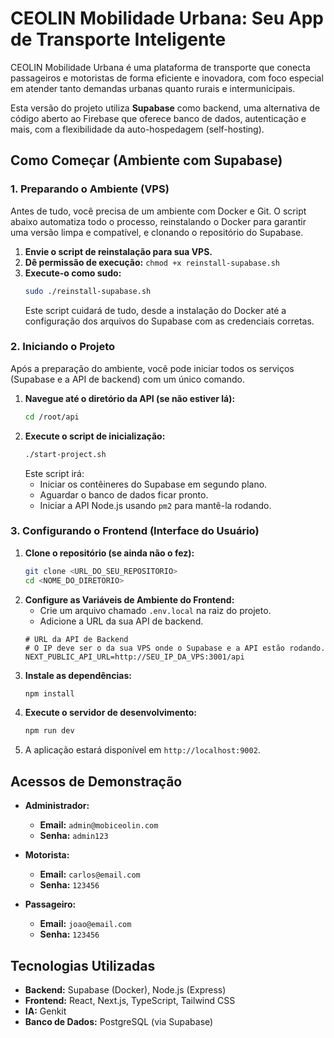 # CEOLIN Mobilidade Urbana: Seu App de Transporte Inteligente

CEOLIN Mobilidade Urbana é uma plataforma de transporte que conecta passageiros e motoristas de forma eficiente e inovadora, com foco especial em atender tanto demandas urbanas quanto rurais e intermunicipais.

Esta versão do projeto utiliza **Supabase** como backend, uma alternativa de código aberto ao Firebase que oferece banco de dados, autenticação e mais, com a flexibilidade da auto-hospedagem (self-hosting).

## Como Começar (Ambiente com Supabase)

### 1. Preparando o Ambiente (VPS)

Antes de tudo, você precisa de um ambiente com Docker e Git. O script abaixo automatiza todo o processo, reinstalando o Docker para garantir uma versão limpa e compatível, e clonando o repositório do Supabase.

1.  **Envie o script de reinstalação para sua VPS.**
2.  **Dê permissão de execução:** `chmod +x reinstall-supabase.sh`
3.  **Execute-o como sudo:**
    ```bash
    sudo ./reinstall-supabase.sh
    ```
    Este script cuidará de tudo, desde a instalação do Docker até a configuração dos arquivos do Supabase com as credenciais corretas.

### 2. Iniciando o Projeto

Após a preparação do ambiente, você pode iniciar todos os serviços (Supabase e a API de backend) com um único comando.

1.  **Navegue até o diretório da API (se não estiver lá):**
    ```bash
    cd /root/api
    ```
2.  **Execute o script de inicialização:**
    ```bash
    ./start-project.sh
    ```
    Este script irá:
    -   Iniciar os contêineres do Supabase em segundo plano.
    -   Aguardar o banco de dados ficar pronto.
    -   Iniciar a API Node.js usando `pm2` para mantê-la rodando.

### 3. Configurando o Frontend (Interface do Usuário)

1.  **Clone o repositório (se ainda não o fez):**
    ```bash
    git clone <URL_DO_SEU_REPOSITORIO>
    cd <NOME_DO_DIRETORIO>
    ```
2.  **Configure as Variáveis de Ambiente do Frontend:**
    -   Crie um arquivo chamado `.env.local` na raiz do projeto.
    -   Adicione a URL da sua API de backend.
      ```env
      # URL da API de Backend
      # O IP deve ser o da sua VPS onde o Supabase e a API estão rodando.
      NEXT_PUBLIC_API_URL=http://SEU_IP_DA_VPS:3001/api
      ```
3.  **Instale as dependências:**
    ```bash
    npm install
    ```
4.  **Execute o servidor de desenvolvimento:**
    ```bash
    npm run dev
    ```
5.  A aplicação estará disponível em `http://localhost:9002`.

## Acessos de Demonstração

- **Administrador:**
  - **Email:** `admin@mobiceolin.com`
  - **Senha:** `admin123`

- **Motorista:**
  - **Email:** `carlos@email.com`
  - **Senha:** `123456`

- **Passageiro:**
  - **Email:** `joao@email.com`
  - **Senha:** `123456`

## Tecnologias Utilizadas

- **Backend:** Supabase (Docker), Node.js (Express)
- **Frontend:** React, Next.js, TypeScript, Tailwind CSS
- **IA:** Genkit
- **Banco de Dados:** PostgreSQL (via Supabase)